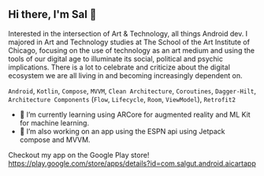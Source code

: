 <h2>Hi there, I'm Sal  👋</h2>

Interested in the intersection of Art & Technology, all things Android dev.
I majored in Art and Technology studies at The School of the Art Institute of Chicago, 
focusing on the use of technology as an art medium and using the tools of our digital age to illuminate its social, 
political and psychic implications. There is a lot to celebrate and criticize about the digital ecosystem we are all 
living in and becoming increasingly dependent on.


`Android`, `Kotlin`, `Compose`, `MVVM`, `Clean Architecture`, `Coroutines`, `Dagger-Hilt`, `Architecture Components` (`Flow`, `Lifecycle`, `Room`, `ViewModel`), `Retrofit2`


- 🌱 I’m currently learning using ARCore for augmented reality and ML Kit for machine learning.
- 🌱 I’m also working on an app using the ESPN api using Jetpack compose and MVVM.


Checkout my app on the Google Play store!
https://play.google.com/store/apps/details?id=com.salgut.android.aicartapp
 
